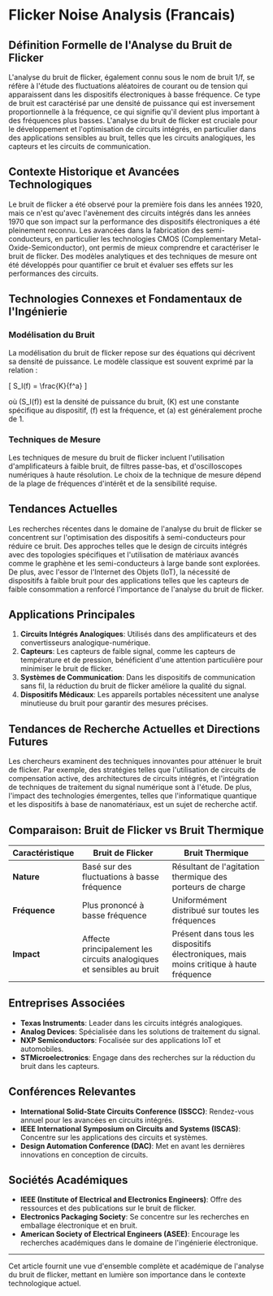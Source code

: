 # Flicker Noise Analysis (Francais)

## Définition Formelle de l'Analyse du Bruit de Flicker

L'analyse du bruit de flicker, également connu sous le nom de bruit 1/f, se réfère à l'étude des fluctuations aléatoires de courant ou de tension qui apparaissent dans les dispositifs électroniques à basse fréquence. Ce type de bruit est caractérisé par une densité de puissance qui est inversement proportionnelle à la fréquence, ce qui signifie qu'il devient plus important à des fréquences plus basses. L'analyse du bruit de flicker est cruciale pour le développement et l'optimisation de circuits intégrés, en particulier dans des applications sensibles au bruit, telles que les circuits analogiques, les capteurs et les circuits de communication.

## Contexte Historique et Avancées Technologiques

Le bruit de flicker a été observé pour la première fois dans les années 1920, mais ce n'est qu'avec l'avènement des circuits intégrés dans les années 1970 que son impact sur la performance des dispositifs électroniques a été pleinement reconnu. Les avancées dans la fabrication des semi-conducteurs, en particulier les technologies CMOS (Complementary Metal-Oxide-Semiconductor), ont permis de mieux comprendre et caractériser le bruit de flicker. Des modèles analytiques et des techniques de mesure ont été développés pour quantifier ce bruit et évaluer ses effets sur les performances des circuits.

## Technologies Connexes et Fondamentaux de l'Ingénierie

### Modélisation du Bruit

La modélisation du bruit de flicker repose sur des équations qui décrivent sa densité de puissance. Le modèle classique est souvent exprimé par la relation :

\[
S_I(f) = \frac{K}{f^a}
\]

où \(S_I(f)\) est la densité de puissance du bruit, \(K\) est une constante spécifique au dispositif, \(f\) est la fréquence, et \(a\) est généralement proche de 1.

### Techniques de Mesure

Les techniques de mesure du bruit de flicker incluent l'utilisation d'amplificateurs à faible bruit, de filtres passe-bas, et d'oscilloscopes numériques à haute résolution. Le choix de la technique de mesure dépend de la plage de fréquences d'intérêt et de la sensibilité requise.

## Tendances Actuelles

Les recherches récentes dans le domaine de l'analyse du bruit de flicker se concentrent sur l'optimisation des dispositifs à semi-conducteurs pour réduire ce bruit. Des approches telles que le design de circuits intégrés avec des topologies spécifiques et l'utilisation de matériaux avancés comme le graphène et les semi-conducteurs à large bande sont explorées. De plus, avec l'essor de l'Internet des Objets (IoT), la nécessité de dispositifs à faible bruit pour des applications telles que les capteurs de faible consommation a renforcé l'importance de l'analyse du bruit de flicker.

## Applications Principales

1. **Circuits Intégrés Analogiques**: Utilisés dans des amplificateurs et des convertisseurs analogique-numérique.
2. **Capteurs**: Les capteurs de faible signal, comme les capteurs de température et de pression, bénéficient d'une attention particulière pour minimiser le bruit de flicker.
3. **Systèmes de Communication**: Dans les dispositifs de communication sans fil, la réduction du bruit de flicker améliore la qualité du signal.
4. **Dispositifs Médicaux**: Les appareils portables nécessitent une analyse minutieuse du bruit pour garantir des mesures précises.

## Tendances de Recherche Actuelles et Directions Futures

Les chercheurs examinent des techniques innovantes pour atténuer le bruit de flicker. Par exemple, des stratégies telles que l'utilisation de circuits de compensation active, des architectures de circuits intégrés, et l'intégration de techniques de traitement du signal numérique sont à l'étude. De plus, l'impact des technologies émergentes, telles que l'informatique quantique et les dispositifs à base de nanomatériaux, est un sujet de recherche actif.

## Comparaison: Bruit de Flicker vs Bruit Thermique

| **Caractéristique** | **Bruit de Flicker** | **Bruit Thermique** |
|---------------------|----------------------|----------------------|
| **Nature**          | Basé sur des fluctuations à basse fréquence | Résultant de l'agitation thermique des porteurs de charge |
| **Fréquence**       | Plus prononcé à basse fréquence | Uniformément distribué sur toutes les fréquences |
| **Impact**          | Affecte principalement les circuits analogiques et sensibles au bruit | Présent dans tous les dispositifs électroniques, mais moins critique à haute fréquence |

## Entreprises Associées

- **Texas Instruments**: Leader dans les circuits intégrés analogiques.
- **Analog Devices**: Spécialisée dans les solutions de traitement du signal.
- **NXP Semiconductors**: Focalisée sur des applications IoT et automobiles.
- **STMicroelectronics**: Engage dans des recherches sur la réduction du bruit dans les capteurs.

## Conférences Relevantes

- **International Solid-State Circuits Conference (ISSCC)**: Rendez-vous annuel pour les avancées en circuits intégrés.
- **IEEE International Symposium on Circuits and Systems (ISCAS)**: Concentre sur les applications des circuits et systèmes.
- **Design Automation Conference (DAC)**: Met en avant les dernières innovations en conception de circuits.

## Sociétés Académiques

- **IEEE (Institute of Electrical and Electronics Engineers)**: Offre des ressources et des publications sur le bruit de flicker.
- **Electronics Packaging Society**: Se concentre sur les recherches en emballage électronique et en bruit.
- **American Society of Electrical Engineers (ASEE)**: Encourage les recherches académiques dans le domaine de l'ingénierie électronique.

---

Cet article fournit une vue d'ensemble complète et académique de l'analyse du bruit de flicker, mettant en lumière son importance dans le contexte technologique actuel.
